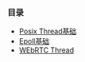 ### 目录
- [Posix Thread基础](https://github.com/YaoXin19/WebRTC-Base/blob/master/posix_thread/README.md)
- [Epoll基础](https://github.com/YaoXin19/WebRTC-Base/blob/master/epoll/README.md)
- [WEbRTC Thread](https://github.com/YaoXin19/WebRTC-Base/blob/master/webrtc_thread/README.md)